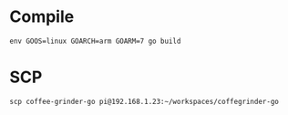 # Compile
`env GOOS=linux GOARCH=arm GOARM=7 go build`

# SCP
`scp coffee-grinder-go pi@192.168.1.23:~/workspaces/coffegrinder-go`
